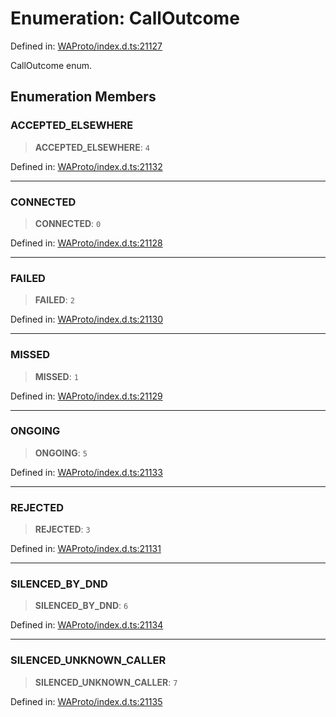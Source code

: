 # Enumeration: CallOutcome

Defined in: [WAProto/index.d.ts:21127](https://github.com/Fokusdotid/bail/blob/99acc683da8779d62a0509bb4108fdb35cb2b061/WAProto/index.d.ts#L21127)

CallOutcome enum.

## Enumeration Members

### ACCEPTED\_ELSEWHERE

> **ACCEPTED\_ELSEWHERE**: `4`

Defined in: [WAProto/index.d.ts:21132](https://github.com/Fokusdotid/bail/blob/99acc683da8779d62a0509bb4108fdb35cb2b061/WAProto/index.d.ts#L21132)

***

### CONNECTED

> **CONNECTED**: `0`

Defined in: [WAProto/index.d.ts:21128](https://github.com/Fokusdotid/bail/blob/99acc683da8779d62a0509bb4108fdb35cb2b061/WAProto/index.d.ts#L21128)

***

### FAILED

> **FAILED**: `2`

Defined in: [WAProto/index.d.ts:21130](https://github.com/Fokusdotid/bail/blob/99acc683da8779d62a0509bb4108fdb35cb2b061/WAProto/index.d.ts#L21130)

***

### MISSED

> **MISSED**: `1`

Defined in: [WAProto/index.d.ts:21129](https://github.com/Fokusdotid/bail/blob/99acc683da8779d62a0509bb4108fdb35cb2b061/WAProto/index.d.ts#L21129)

***

### ONGOING

> **ONGOING**: `5`

Defined in: [WAProto/index.d.ts:21133](https://github.com/Fokusdotid/bail/blob/99acc683da8779d62a0509bb4108fdb35cb2b061/WAProto/index.d.ts#L21133)

***

### REJECTED

> **REJECTED**: `3`

Defined in: [WAProto/index.d.ts:21131](https://github.com/Fokusdotid/bail/blob/99acc683da8779d62a0509bb4108fdb35cb2b061/WAProto/index.d.ts#L21131)

***

### SILENCED\_BY\_DND

> **SILENCED\_BY\_DND**: `6`

Defined in: [WAProto/index.d.ts:21134](https://github.com/Fokusdotid/bail/blob/99acc683da8779d62a0509bb4108fdb35cb2b061/WAProto/index.d.ts#L21134)

***

### SILENCED\_UNKNOWN\_CALLER

> **SILENCED\_UNKNOWN\_CALLER**: `7`

Defined in: [WAProto/index.d.ts:21135](https://github.com/Fokusdotid/bail/blob/99acc683da8779d62a0509bb4108fdb35cb2b061/WAProto/index.d.ts#L21135)

